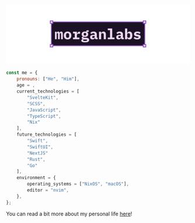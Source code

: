 [![GitHub Profile README banner that reads "morganlabs"](./.github/assets/banner.svg)](https://morganlabs.dev)

```js
const me = {
    pronouns: ["He", "Him"],
    age = ,
    current_technologies = [
        "SvelteKit",
        "SCSS",
        "JavaScript",
        "TypeScript",
        "Nix"
    ],
    future_technologies = [
        "Swift",
        "SwiftUI",
        "NextJS"
        "Rust",
        "Go"
    ],
    environment = {
        operating_systems = ["NixOS", "macOS"],
        editor = "nvim",
    },
};
```

You can read a bit more about my personal life [here](./about_me.md)!
